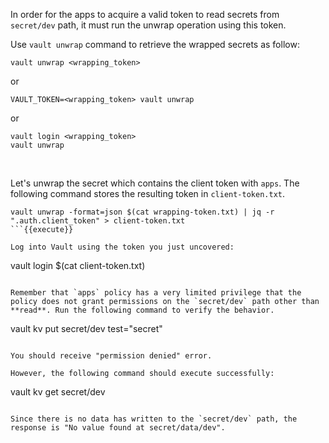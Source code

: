 In order for the apps to acquire a valid token to read secrets from `secret/dev` path, it must run the unwrap operation using this token.

Use `vault unwrap` command to retrieve the wrapped secrets as follow:

```
vault unwrap <wrapping_token>
```
or
```
VAULT_TOKEN=<wrapping_token> vault unwrap
```
or
```
vault login <wrapping_token>
vault unwrap
```

<br>

Let's unwrap the secret which contains the client token with `apps`. The following command stores the resulting token in `client-token.txt`.

```
vault unwrap -format=json $(cat wrapping-token.txt) | jq -r ".auth.client_token" > client-token.txt
```{{execute}}

Log into Vault using the token you just uncovered:

```
vault login $(cat client-token.txt)
```{{execute}}

Remember that `apps` policy has a very limited privilege that the policy does not grant permissions on the `secret/dev` path other than **read**. Run the following command to verify the behavior.

```
vault kv put secret/dev test="secret"
```{{execute}}

You should receive "permission denied" error.

However, the following command should execute successfully:

```
vault kv get secret/dev
```{{execute}}

Since there is no data has written to the `secret/dev` path, the response is "No value found at secret/data/dev".
